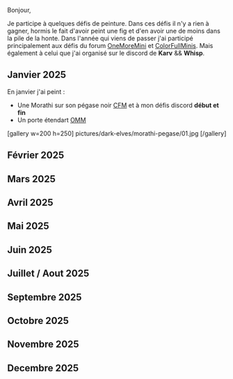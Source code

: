 Bonjour,

Je participe à quelques défis de peinture. 
Dans ces défis il n'y a rien à gagner, hormis le fait d'avoir peint une fig et d'en avoir une de moins dans la pile de la honte.
Dans l'année qui viens de passer j'ai participé principalement aux défis du 
forum [OneMoreMini](https://onemoremini.fr/topic/203/calendrier-des-d%C3%A9fis-mensuels) 
et [ColorFullMinis](https://taverne.colorfulminis.com/t/defis-cfm-annee-2025/5163). 
Mais également à celui que j'ai organisé sur le discord de __Karv__ && __Whisp__. 

## Janvier 2025

En janvier j'ai peint :
* Une Morathi sur son pégase noir [CFM](https://taverne.colorfulminis.com/t/defi-janvier-2025-rio-de-janvier/5826) et à mon défis discord __début et fin__
* Un porte étendart [OMM](https://onemoremini.fr/topic/653/d%C3%A9fi-janvier-2025-pimp-my-flag)

[gallery w=200 h=250]
pictures/dark-elves/morathi-pegase/01.jpg
[/gallery]

## Février 2025

## Mars 2025

## Avril 2025

## Mai 2025

## Juin 2025

## Juillet / Aout 2025

## Septembre 2025

## Octobre 2025

## Novembre 2025

## Decembre 2025

